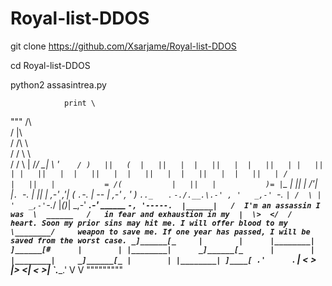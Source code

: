# Royal-list-DDOS
git clone https://github.com/Xsarjame/Royal-list-DDOS

cd Royal-list-DDOS

python2 assasintrea.py

            
            	print \
"""
                  /\    
                 / |\   
                / /\ \   
               / /  \ \  
              / /    \ |
             /_/      \_|
             \    '`    /
              )   ||   ( 
              |   ||   | 
              |   ||   | 
              |   ||   |
              |   ||   |
              |   ||   | 
              |   ||   | 
              |   ||   | 
              |   ||   | 
              |   ||   |
  /           |   ||   |           =
 /(           |   ||   |           )=
 |`\_         |   ||   |         _/'|
 |`. `-._     |   ||   |     _,-' ,'|
 (   ` . `-._ |  _--_  | _,-' , '   )
  `.._   ` . `-./.__.\.-' , '   _,-'
      `-._   ` | /  \ | '   _,-'
          `-._/ |_()_| \_,-'
       ___.-'   ______   `-,
      '-----.  |______|   /  I'm an assassin I was 
             \  ______   /   in fear and exhaustion in my 
             |  \>  </  /    heart. Soon my prior sins may hit me. I will offer blood to my
              \________/     weapon to save me. If one year has passed, I will be saved from the worst case.
              _]______[_    
              |        |     
              |________|
               ]______[#     
              |        |
              |________|     
              _]______[_     
              |        |     
              |________|    
              _]______[_
              |        |
              |________|
                ]____[
              .'      `.
              | <   >  |>
             <|   <   >| 
               `.____.'
                 V   V 
"""""""""
		 
